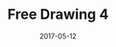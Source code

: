 ---
title: Free Drawing 4
date: '2017-05-12'
thumb_image: images/mar-2yo/free-drawing4.jpg
thumb_image_alt: Free Drawing 4
image: images/mar-2yo/free-drawing4.jpg
image_alt: Free Drawing 4
template: project
---	